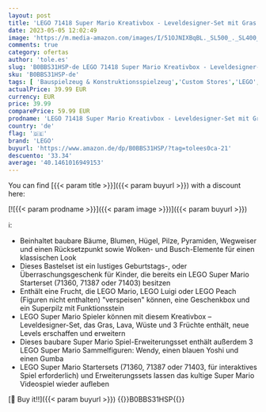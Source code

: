 ```yaml
---
layout: post
title: 'LEGO 71418 Super Mario Kreativbox - Leveldesigner-Set mit Gras  Lava und Wüstenmodellen zum Kombinieren mit Starterset  Spielzeug Figuren für Kinder  Multicolour'
date: 2023-05-05 12:02:49
image: 'https://m.media-amazon.com/images/I/51OJNIXBqBL._SL500_._SL400_.jpg'
comments: true
category: ofertas
author: 'tole.es'
slug: 'B0BBS31HSP-de LEGO 71418 Super Mario Kreativbox - Leveldesigner-Set mit...'
sku: 'B0BBS31HSP-de'
tags: [ 'Bauspielzeug & Konstruktionsspielzeug','Custom Stores','LEGO','Self Service','Spielfigur Spielsets','Spielzeug','Spielzeugfiguren & Spielsets','lego','🇩🇪', ]
actualPrice: 39.99 EUR
currency: EUR
price: 39.99
comparePrice: 59.99 EUR
prodname: 'LEGO 71418 Super Mario Kreativbox - Leveldesigner-Set mit Gras  Lava und Wüstenmodellen zum Kombinieren mit Starterset  Spielzeug Figuren für Kinder  Multicolour'
country: 'de'
flag: '🇩🇪'
brand: 'LEGO'
buyurl: 'https://www.amazon.de/dp/B0BBS31HSP/?tag=tolees0ca-21'
descuento: '33.34'
average: '40.1461016949153'
---
```


You can find [{{< param title >}}]({{< param buyurl >}}) with a discount here:

[![{{< param prodname >}}]({{< param image >}})]({{< param buyurl >}})

ℹ️:

- Beinhaltet baubare Bäume, Blumen, Hügel, Pilze, Pyramiden, Wegweiser und einen Rücksetzpunkt sowie Wolken- und Busch-Elemente für einen klassischen Look
- Dieses Bastelset ist ein lustiges Geburtstags-, oder Überraschungsgeschenk für Kinder, die bereits ein LEGO Super Mario Starterset (71360, 71387 oder 71403) besitzen
- Enthält eine Frucht, die LEGO Mario, LEGO Luigi oder LEGO Peach (Figuren nicht enthalten) "verspeisen" können, eine Geschenkbox und ein Superpilz mit Funktionsstein
- LEGO Super Mario Spieler können mit diesem Kreativbox – Leveldesigner-Set, das Gras, Lava, Wüste und 3 Früchte enthält, neue Levels erschaffen und erweitern
- Dieses baubare Super Mario Spiel-Erweiterungsset enthält außerdem 3 LEGO Super Mario Sammelfiguren: Wendy, einen blauen Yoshi und einen Gumba
- LEGO Super Mario Startersets (71360, 71387 oder 71403, für interaktives Spiel erforderlich) und Erweiterungssets lassen das kultige Super Mario Videospiel wieder aufleben

[🛒 Buy it!!]({{< param buyurl >}})
{{<world>}}B0BBS31HSP{{</world>}}
